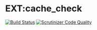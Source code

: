 # EXT:cache_check

[![Build Status](https://travis-ci.org/lochmueller/cache_check.svg?branch=master)](https://travis-ci.org/lochmueller/cache_check)
[![Scrutinizer Code Quality](https://scrutinizer-ci.com/g/lochmueller/cache_check/badges/quality-score.png?b=master)](https://scrutinizer-ci.com/g/lochmueller/cache_check/?branch=master)
